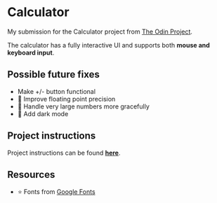# Calculator

My submission for the Calculator project from [The Odin Project](https://www.theodinproject.com/).

The calculator has a fully interactive UI and supports both **mouse and keyboard input**.

## Possible future fixes

- Make +/- button functional
- 🔁 Improve floating point precision
- 🔲 Handle very large numbers more gracefully
- 🎨 Add dark mode

## Project instructions

Project instructions can be found **[here](https://www.theodinproject.com/lessons/foundations-calculator)**.

## Resources

- ⭐️ Fonts from [Google Fonts](https://fonts.google.com/)

